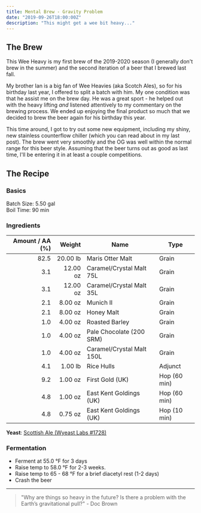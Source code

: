 ```yaml
---
title: Mental Brew - Gravity Problem
date: "2019-09-26T18:00:00Z"
description: "This might get a wee bit heavy..."
---
```


## The Brew
This Wee Heavy is my first brew of the 2019-2020 season (I generally don't brew in the summer) and the second iteration of a beer that I brewed last fall. 

My brother Ian is a big fan of Wee Heavies (aka Scotch Ales), so for his birthday last year, I offered to split a batch with him. My one condition was that he assist me on the brew day. He was a great sport - he helped out with the heavy lifting _and_ listened attentively to my commentary on the brewing process. We ended up enjoying the final product so much that we decided to brew the beer again for his birthday this year.

This time around, I got to try out some new equipment, including my shiny, new stainless counterflow chiller (which you can read about in my last post). The brew went very smoothly and the OG was well within the normal range for this beer style. Assuming that the beer turns out as good as last time, I'll be entering it in at least a couple competitions.

## The Recipe

### Basics
Batch Size: 5.50 gal<br>
Boil Time: 90 min

### Ingredients
Amount / AA (%) | Weight   | Name                      | Type
---------------:| --------:| ------------------------- | ----
82.5            | 20.00 lb | Maris Otter Malt          | Grain
3.1             | 12.00 oz | Caramel/Crystal Malt 75L  | Grain
3.1             | 12.00 oz | Caramel/Crystal Malt 35L  | Grain
2.1             | 8.00 oz  | Munich II                 | Grain
2.1             | 8.00 oz  | Honey Malt                | Grain
1.0             | 4.00 oz  | Roasted Barley            | Grain
1.0             | 4.00 oz  | Pale Chocolate (200 SRM)  | Grain
1.0             | 4.00 oz  | Caramel/Crystal Malt 150L | Grain
4.1             | 1.00 lb  | Rice Hulls                | Adjunct
9.2             | 1.00 oz  | First Gold (UK)           | Hop (60 min)
4.8             | 1.00 oz  | East Kent Goldings (UK)   | Hop (60 min)
4.8             | 0.75 oz  | East Kent Goldings (UK)   | Hop (10 min)

**Yeast**: [Scottish Ale (Wyeast Labs #1728)](https://wyeastlab.com/yeast-strain/scottish-ale)

### Fermentation
- Ferment at 55.0 °F for 3 days
- Raise temp to 58.0 °F for 2-3 weeks.
- Raise temp to 65 - 68 °F for a brief diacetyl rest (1-2 days) 
- Crash the beer

---

> "Why are things so heavy in the future? Is there a problem with the Earth’s gravitational pull?" - Doc Brown